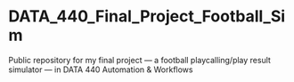 # DATA_440_Final_Project_Football_Sim
 Public repository for my final project — a football playcalling/play result simulator — in DATA 440 Automation & Workflows
